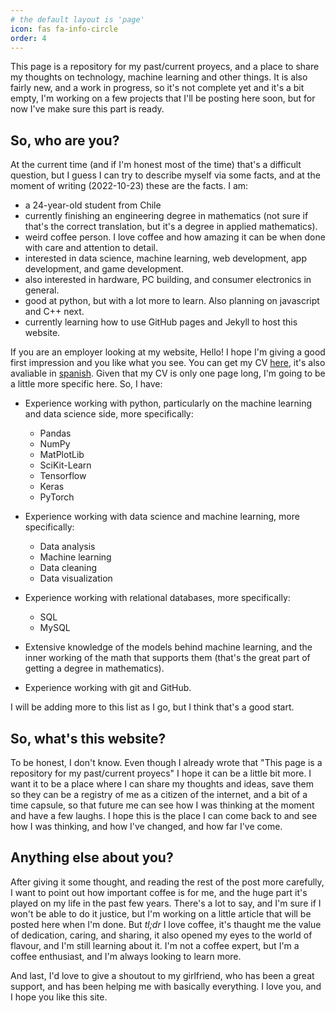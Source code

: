```yaml
---
# the default layout is 'page'
icon: fas fa-info-circle
order: 4
---
```

 

This page is a repository for my past/current proyecs, and a place to share my thoughts on technology, machine learning and other things. It is also fairly new, and a work in progress, so it's not complete yet and it's a bit empty, I'm working on a few projects that I'll be posting here soon, but for now I've make sure this part is ready. 

## So, who are you?

At the current time (and if I'm honest most of the time) that's a difficult question, but I guess I can try to describe myself via some facts, and at the moment of writing (2022-10-23) these are the facts. I am:

- a 24-year-old student from Chile
- currently finishing an engineering degree in mathematics (not sure if that's the correct translation, but it's a degree in applied mathematics).
- weird coffee person. I love coffee and how amazing it can be when done with care and attention to detail.
- interested in data science, machine learning, web development, app development, and game development.
- also interested in hardware, PC building, and consumer electronics in general.
- good at python, but with a lot more to learn. Also planning on javascript and C++ next.
- currently learning how to use GitHub pages and Jekyll to host this website.


If you are an employer looking at my website, Hello! I hope I'm giving a good first impression and you like what you see. You can get my CV [here](https://fabiancastellano.github.io/files/fabian_castellano_modern_resume.pdf), it's also avaliable in [spanish](https://fabiancastellano.github.io/files/fabian_castellano_modern_resume_spanish.pdf). Given that my CV is only one page long, I'm going to be a little more specific here. So, I have:

- Experience working with python, particularly on the machine learning and data science side, more specifically:
    - Pandas
    - NumPy
    - MatPlotLib
    - SciKit-Learn
    - Tensorflow
    - Keras
    - PyTorch   

- Experience working with data science and machine learning, more specifically:
    - Data analysis
    - Machine learning
    - Data cleaning
    - Data visualization

- Experience working with relational databases, more specifically:
    - SQL
    - MySQL

- Extensive knowledge of the models behind machine learning, and the inner working of the math that supports them (that's the great part of getting a degree in mathematics).  
 
- Experience working with git and GitHub.

I will be adding more to this list as I go, but I think that's a good start.



## So, what's this website?

To be honest, I don't know. Even though I already wrote that "This page is a repository for my past/current proyecs" I hope it can be a little bit more. I want it to be a place where I can share my thoughts and ideas, save them so they can be a registry of me as a citizen of the internet, and a bit of a time capsule, so that future me can see how I was thinking at the moment and have a few laughs. I hope this is the place I can come back to and see how I was thinking, and how I've changed, and how far I've come.

## Anything else about you?

After giving it some thought, and reading the rest of the post more carefully, I want to point out how important coffee is for me, and the huge part it's played on my life in the past few years. There's a lot to say, and I'm sure if I won't be able to do it justice, but I'm working on a little article that will be posted here when I'm done. But *tl;dr* I love coffee, it's thaught me the value of dedication, caring, and sharing, it also opened my eyes to the world of flavour, and I'm still learning about it. I'm not a coffee expert, but I'm a coffee enthusiast, and I'm always looking to learn more.

And last, I'd love to give a shoutout to my girlfriend, who has been a great support, and has been helping me with basically everything. I love you, and I hope you like this site.





